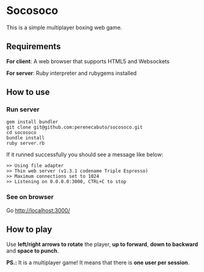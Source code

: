 # Socosoco

This is a simple multiplayer boxing web game.

Requirements
-

**For client**: A web browser that supports HTML5 and Websockets

**For server**: Ruby interpreter and rubygems installed

How to use
-


### Run server

    gem install bundler
    git clone git@github.com:perenecabuto/socosoco.git
    cd socosoco
    bundle install
    ruby server.rb

If it runned successfully you should see a message like below:

    >> Using file adapter
    >> Thin web server (v1.3.1 codename Triple Espresso)
    >> Maximum connections set to 1024
    >> Listening on 0.0.0.0:3000, CTRL+C to stop

### See on browser

Go [http://localhost:3000/](http://localhost:3000/)

How to play
-

Use **left/right arrows to rotate** the player, **up to forward**, **down to backward** and **space to punch**.

**PS.:** It is a multiplayer game! It means that there is **one user per session**.


